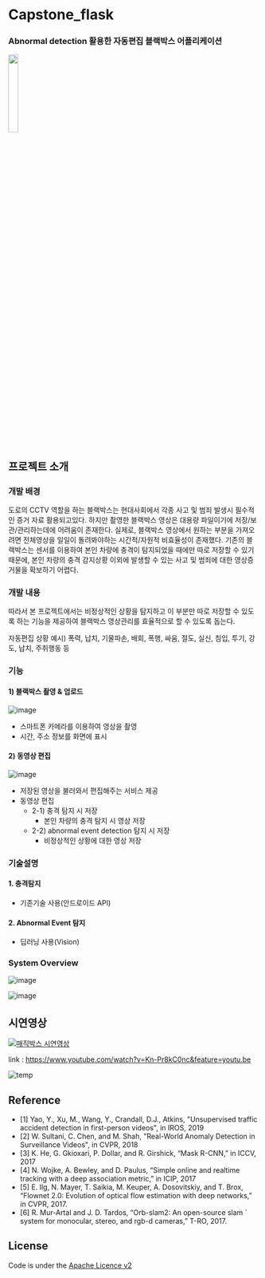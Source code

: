 # Capstone_flask
### Abnormal detection 활용한 자동편집 블랙박스 어플리케이션
<img src="https://user-images.githubusercontent.com/61506233/100989312-15140e80-3594-11eb-956e-30632ad1a4c9.png" width="20%"> 

## 프로젝트 소개
### 개발 배경
도로의 CCTV 역할을 하는 블랙박스는 현대사회에서 각종 사고 및 범죄 발생시 필수적인 증거 자료 활용되고있다. 
하지만 촬영한 블랙박스 영상은 대용량 파일이기에 저장/보관/관리하는데에 어려움이 존재한다. 실제로, 블랙박스 영상에서 원하는 부분을 가져오려면 전체영상을 일일이 돌려봐야하는 시간적/자원적 비효율성이 존재했다. 기존의 블랙박스는 센서를 이용하여 본인 차량에 충격이 탐지되었을 때에만 따로 저장할 수 있기 때문에, 본인 차량의 충격 감지상황 이외에 발생할 수 있는 사고 및 범죄에 대한 영상증거물을 확보하기 어렵다. 

### 개발 내용
따라서 본 프로젝트에서는 비정상적인 상황을 탐지하고 이 부분만 따로 저장할 수 있도록 하는 기능을 제공하여 블랙박스 영상관리를 효율적으로 할 수 있도록 돕는다.

자동편집 상황 예시)
폭력, 납치, 기물파손, 배회, 폭행, 싸움, 절도, 실신, 침입, 투기, 강도, 납치, 주취행동 등 


### 기능
#### 1) 블랙박스 촬영 & 업로드
![image](https://user-images.githubusercontent.com/61506233/132123455-bb46236a-b393-40f9-9881-8d2ac2c8fcca.png)
- 스마트폰 카메라를 이용하여 영상을 촬영
- 시간, 주소 정보를 화면에 표시 

#### 2) 동영상 편집
![image](https://user-images.githubusercontent.com/61506233/132123349-c864cc8a-7b5f-4b57-9cb3-4dd3455a4cca.png)
- 저장된 영상을 불러와서 편집해주는 서비스 제공
- 동영상 편집
   - 2-1) 충격 탐지 시 저장
     - 본인 차량의 충격 탐지 시 영상 저장
   - 2-2) abnormal event detection 탐지 시 저장
     - 비정상적인 상황에 대한 영상 저장

### 기술설명
#### 1. 충격탐지 
- 기존기술 사용(안드로이드 API)
#### 2. Abnormal Event 탐지
- 딥러닝 사용(Vision)

### System Overview
![image](https://user-images.githubusercontent.com/61506233/100989472-41c82600-3594-11eb-9ce9-3675edf1dbdb.png)


![image](https://user-images.githubusercontent.com/61506233/132123502-ec94e2a5-3636-48ba-bf0a-63a9d78a3b4b.png)


## 시연영상
[![매직박스 시연영상](https://user-images.githubusercontent.com/61506233/132123784-73aa1dd1-2789-44df-8a08-45277cc74e2f.png)](https://www.youtube.com/watch?v=Kn-Pr8kC0nc&feature=youtu.be)

link : https://www.youtube.com/watch?v=Kn-Pr8kC0nc&feature=youtu.be

![temp](https://user-images.githubusercontent.com/61506233/118226604-3f161900-b4c2-11eb-86bd-c919d5af8b86.gif)

## Reference
- [1] Yao, Y., Xu, M., Wang, Y., Crandall, D.J., Atkins, "Unsupervised traffic accident detection in first-person videos", in IROS, 2019  
- [2] W. Sultani, C. Chen, and M. Shah, "Real-World Anomaly Detection in Surveillance Videos", in CVPR, 2018
- [3] K. He, G. Gkioxari, P. Dollar, and R. Girshick, “Mask R-CNN,” in ICCV, 2017 
- [4] N. Wojke, A. Bewley, and D. Paulus, “Simple online and realtime tracking with a deep association metric,” in ICIP, 2017 
- [5] E. Ilg, N. Mayer, T. Saikia, M. Keuper, A. Dosovitskiy, and T. Brox, “Flownet 2.0: Evolution of optical flow estimation with deep networks,” in CVPR, 2017. 
- [6] R. Mur-Artal and J. D. Tardos, “Orb-slam2: An open-source slam ´ system for monocular, stereo, and rgb-d cameras,” T-RO, 2017. 


## License
Code is under the [Apache Licence v2](https://github.com/kkminyoung/Capstone_model/blob/master/LICENSE)
